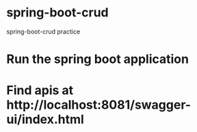 # spring-boot-crud
spring-boot-crud practice

# Run the spring boot application
# Find apis at http://localhost:8081/swagger-ui/index.html
